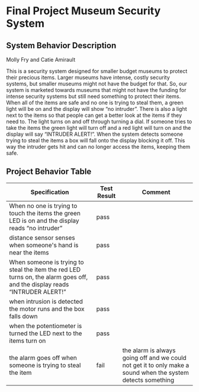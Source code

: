 # Final Project Museum Security System 

## System Behavior Description 
Molly Fry and Catie Amirault                                                                                                                                       

This is a security system designed for smaller budget museums to protect their precious items. Larger museums have intense, costly security systems, but smaller museums might not have the budget for that. So, our system is marketed towards museums that might not have the funding for intense security systems but still need something to protect their items. When all of the items are safe and no one is trying to steal them, a green light will be on and the display will show “no intruder”. There is also a light next to the items so that people can get a better look at the items if they need to. The light turns on and off through turning a dial. If someone tries to take the items the green light will turn off and a red light will turn on and the display will say “INTRUDER ALERT!”. When the system detects someone trying to steal the items a box will fall onto the display blocking it off. This way the intruder gets hit and can no longer access the items, keeping them safe.


## Project Behavior Table 

|Specification                                                                            |        Test Result          |         Comment
|------------------|-----------------------------|----------------------
| When no one is trying to touch the items the green LED is on and the display reads “no intruder”|         pass    |         
| distance sensor senses when someone's hand is near the items |         pass  |       
| When someone is trying to steal the item the red LED turns on, the alarm goes off, and the display reads “INTRUDER ALERT!”    | pass|                                                                      
| when intrusion is detected the motor runs and the box falls down | pass | 
| when the potentiometer is turned the LED next to the items turn on              | pass | 
| the alarm goes off when someone is trying to steal the item | fail | the alarm is always going off and we could not get it to only make a sound when the system detects something 




